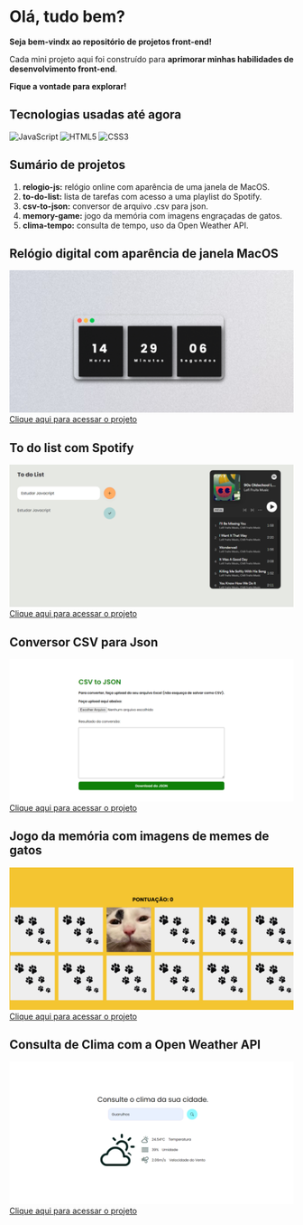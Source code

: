 # Olá, tudo bem?

**Seja bem-vindx ao repositório de projetos front-end!**

Cada mini projeto aqui foi construído para **aprimorar minhas habilidades de desenvolvimento front-end**.
 
 **Fique a vontade para explorar!**

## Tecnologias usadas até agora
 ![JavaScript](https://img.shields.io/badge/javascript-%23323330.svg?style=for-the-badge&logo=javascript&logoColor=%23F7DF1E) ![HTML5](https://img.shields.io/badge/html5-%23E34F26.svg?style=for-the-badge&logo=html5&logoColor=white) ![CSS3](https://img.shields.io/badge/css3-%231572B6.svg?style=for-the-badge&logo=css3&logoColor=white)


## Sumário de projetos
1. **relogio-js:**  relógio online com aparência de uma janela de MacOS.
2. **to-do-list:** lista de tarefas com acesso a uma playlist do Spotify.
3. **csv-to-json:** conversor de arquivo .csv para json.
4. **memory-game:** jogo da memória com imagens engraçadas de gatos.
5. **clima-tempo:** consulta de tempo, uso da Open Weather API.


## Relógio digital com aparência de janela MacOS
<img src="assets/relogio-js.svg" alt="" /> 
<a href="https://sarahsoaressilva.github.io/frontend-repositorio/relogio-js/relogio.html" target="_blank"> Clique aqui para acessar o projeto </a>

## To do list com Spotify
<img src="assets/to-do-list.svg" alt="" /> 
<a href="https://sarahsoaressilva.github.io/frontend-repositorio/to-do-list/todolist.html" target="_blank"> Clique aqui para acessar o projeto </a>

## Conversor CSV para Json
<img src="assets/csv-to-json.svg" alt="" /> 
<a href="https://sarahsoaressilva.github.io/frontend-repositorio/csv-to-json/index.html" target="_blank"> Clique aqui para acessar o projeto </a>

## Jogo da memória com imagens de memes de gatos
<img src="assets/memory-game.svg" alt="" /> 
<a href="https://sarahsoaressilva.github.io/frontend-repositorio/memory-game/memory.html" target="_blank"> Clique aqui para acessar o projeto </a>

## Consulta de Clima com a Open Weather API
<img src="assets/clima-tempo.svg" alt="" /> 
<a href="https://sarahsoaressilva.github.io/frontend-repositorio/clima-tempo/clima.html" target="_blank"> Clique aqui para acessar o projeto </a>
